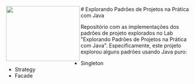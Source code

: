 <img src="https://user-images.githubusercontent.com/104649407/166611005-d20d2d55-f2e0-42be-bb43-5553884838af.png" width="200" height="150" align="left">
# Explorando Padrões de Projetos na Prática com Java

Repositório com as implementações dos padrões de projeto explorados no Lab "Explorando Padrões de Projetos na Prática com Java". Especificamente, este projeto explorou alguns padrões usando Java puro:
- Singleton
- Strategy
- Facade
